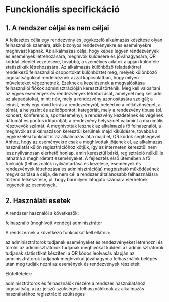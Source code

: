 # Funckionális specifickáció

## 1. A rendszer céljai és nem céljai
A fejlesztés célja egy rendezvény és jegykezelő alkalmazás készítése olyan felhasználók számára, akik bizonyos rendezvényekre és eseményekre meghívást kapnak. Az alkalmazás célja, hogy képes legyen rendezvények és események létrehozására, meghívók küldésére és jóváhagyására, QR kóddal jelenlét vezetésére, továbbá, a személyes adatok alapján különféle statisztikák létrehozására. Az alkalmazás különböző feladatkörrel rendelkező felhasználói csoportokat különböztet meg, melyek különböző jogosultságokkal rendelkeznek azzal kapcsolatban, hogy milyen műveleteket végezhetnek. Ezeknek a kezelésének a megvalósítása felhasználói fiókok adminisztrációján keresztül történik. Meg kell valósítani az egyes események és rendezvények létrehozását, amelynél meg kell adni az alapadatokat, mint: név, mely a rendezvény azonosítására szolgál; a leírást, mely egy rövid leírás a rendezvényről, beleértve a célközönséget, a témát, a helyszínt és az időpontot; kategóriát, mely a rendezvény típusa (pl. koncert, konferencia, sportesemény); a rendezvény kezdetének és végének dátumát és pontos időpontját; a rendezvény helyszínét valamint a maximális résztvevők számát. A meghívottak lesznek az alkalmazás fő felhasználói, a meghívók az alkalmazáson keresztül kerülnek majd kiküldésre, továbbá a jegykezelési funkciót is az alkalmazás látja majd el, QR kódok segítségével. Ahhoz, hogy az eseményekre csak a meghívottak jöjjenek el, az alkalmazás használatát külön regisztrációhoz kötjük, így az interneten keresztül nem lesz nyilvánosan elérhető honlap, amin keresztül bárki, regisztráció nélkül is láthatná a meghirdetett eseményeket. A fejlesztés első ütemében a fő funkciók (felhasználók nyilvántartása és kezelése, események és rendezvények létrehozása és adminisztrációja) megbízható működésének megvalósítása a célja, de nem cél a rendszer általánosabb felhasználásra történő felkészítése, pl. hogy bármilyen látogató számára elérhetőek legyenek az események.

## 2. Használati esetek
A rendszer használói a következők:

felhasználó (meghívott vendég)
adminisztrátor

A rendszernek a következő funkciókat kell ellátnia:

az adminisztrátorok tudjanak eseményeket és rendezvényeket létrehozni és törölni
az adminisztrátorok tudjanak meghívókat küldeni
az adminisztrátorok tudjanak statisztikát készíteni a QR kódos leolvasás alapján
az adminisztrátorok tudjanak meghívókat jóváhagyni
a felhasználók belépés után meg tudják nézni az események és rendezvények részleteit

Előfeltételek:

adminisztrátorok és felhasználók részére a rendszer használatához jogosultság, azaz jelszó szükséges
felhasználóknak az alkalmazás használatához regisztráció szükséges